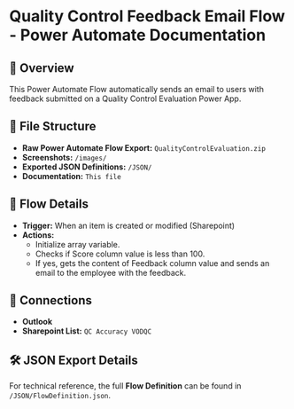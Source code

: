# Quality Control Feedback Email Flow - Power Automate Documentation  

## 📌 Overview  
This Power Automate Flow automatically sends an email to users with feedback submitted on a Quality Control Evaluation Power App.

## 📂 File Structure  
- **Raw Power Automate Flow Export:** `QualityControlEvaluation.zip`
- **Screenshots:** `/images/`
- **Exported JSON Definitions:** `/JSON/`
- **Documentation:** `This file`

## 🚀 Flow Details  
- **Trigger:** When an item is created or modified (Sharepoint)
- **Actions:**  
  - Initialize array variable.
  - Checks if Score column value is less than 100.
  - If yes, gets the content of Feedback column value and sends an email to the employee with the feedback.

## 🔗 Connections  
- **Outlook**
- **Sharepoint List:** `QC Accuracy VODQC` 

## 🛠️ JSON Export Details  
For technical reference, the full **Flow Definition** can be found in `/JSON/FlowDefinition.json`.  